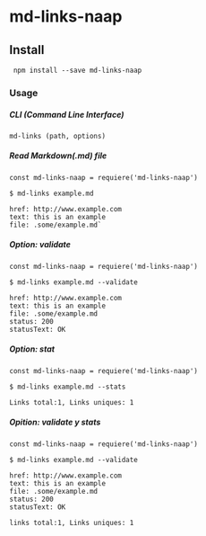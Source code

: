 # md-links-naap

## Install

` npm install --save md-links-naap`

### Usage


##### CLI (Command Line Interface)


`md-links (path, options)`



##### Read Markdown(.md) file


```
const md-links-naap = requiere('md-links-naap')

$ md-links example.md

href: http://www.example.com
text: this is an example
file: .some/example.md`
```

##### Option: validate

```
const md-links-naap = requiere('md-links-naap')

$ md-links example.md --validate

href: http://www.example.com
text: this is an example
file: .some/example.md
status: 200
statusText: OK
```

##### Option: stat

```
const md-links-naap = requiere('md-links-naap')

$ md-links example.md --stats

Links total:1, Links uniques: 1
```


##### Opition: validate y stats

```
const md-links-naap = requiere('md-links-naap')

$ md-links example.md --validate

href: http://www.example.com
text: this is an example
file: .some/example.md
status: 200
statusText: OK

links total:1, Links uniques: 1
```
